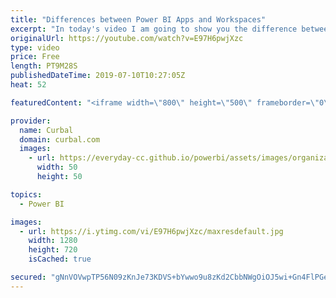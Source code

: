 ```yaml
---
title: "Differences between Power BI Apps and Workspaces"
excerpt: "In today's video I am going to show you the difference between Power Bi Apps and workspaces and what do I use them for. I also explain why I think that workspaces are too messy for the business user or data consumer.  Links to resources mentioned in the video: The new App Navigation video: https://www.youtube.com/watch?v=3Bo0HHUcuas"
originalUrl: https://youtube.com/watch?v=E97H6pwjXzc
type: video
price: Free
length: PT9M28S
publishedDateTime: 2019-07-10T10:27:05Z
heat: 52

featuredContent: "<iframe width=\"800\" height=\"500\" frameborder=\"0\" src=\"https://www.youtube.com/embed/E97H6pwjXzc\" allow=\"accelerometer; autoplay; encrypted-media; gyroscope; picture-in-picture\" allowfullscreen></iframe>"

provider:
  name: Curbal
  domain: curbal.com
  images:
    - url: https://everyday-cc.github.io/powerbi/assets/images/organizations/curbal.com-50x50.jpg
      width: 50
      height: 50

topics:
  - Power BI

images:
  - url: https://i.ytimg.com/vi/E97H6pwjXzc/maxresdefault.jpg
    width: 1280
    height: 720
    isCached: true

secured: "gNnVOVwpTP56N09zKnJe73KDVS+bYwwo9u8zKd2CbbNWgOiOJ5wi+Gn4FlPGedA5zpoZuD10GA9qfRjwFEhuXHo1x2TOdYtyzzkmKSesA2E31bnOWWXjiGxCtUCz3DD977N7G2rGBiMlZP//WezvBfiCV3PoBwTWGryNqkfII1fiSVj4xdwOBYI3eHF6CBtxzvKzGYMdlv+QYBp653hIV9TowpDRO6uxgtWMyB+5T0Fl5kcqdiPzlSURMXsh2UUQVnc1Bhs+TYby17pR1fD2s0KfWplpdRbSFTncX9wX2tcHku2V1VFVwQYauuOSwkomD1t2mAFaA0BKGXDfOxP4xnGbtAgLT05Ax0Gqe/38i3NecFmGW200elAPEZy03y+jqziocAMLhkQCBHcA7nC9dJQpQj7dyO3NJpgUQhMu6vc=;Iny+nkeqRlg43dCl2epxyg=="
---
```


